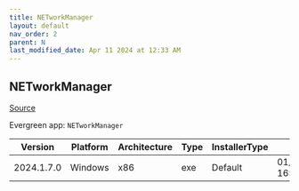 ```yaml
---
title: NETworkManager
layout: default
nav_order: 2
parent: N
last_modified_date: Apr 11 2024 at 12:33 AM
---
```


## NETworkManager

[Source](https://github.com/BornToBeRoot/NETworkManager)

Evergreen app: `NETworkManager`

| Version    | Platform | Architecture | Type | InstallerType | Date                | Size     | URI                                                                                                                                                                                                                                |
| ---------- | -------- | ------------ | ---- | ------------- | ------------------- | -------- | ---------------------------------------------------------------------------------------------------------------------------------------------------------------------------------------------------------------------------------- |
| 2024.1.7.0 | Windows  | x86          | exe  | Default       | 01/07/2024 16:36:18 | 18661520 | [https://github.com/BornToBeRoot/NETworkManager/releases/download/2024.1.7.0/NETworkManager_2024.1.7.0_Setup.exe](https://github.com/BornToBeRoot/NETworkManager/releases/download/2024.1.7.0/NETworkManager_2024.1.7.0_Setup.exe) |
